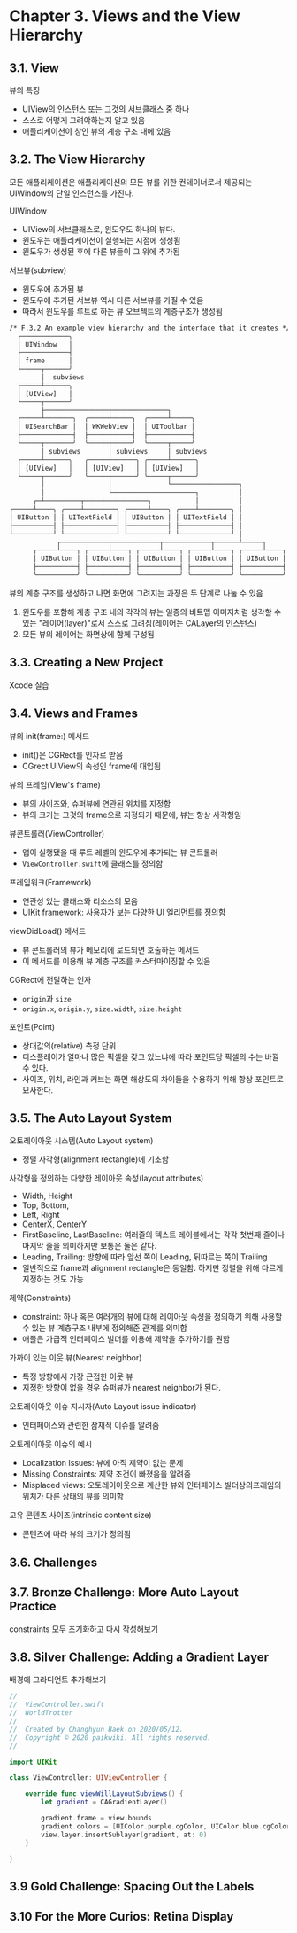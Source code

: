 # Chapter 3. Views and the View Hierarchy

## 3.1. View

뷰의 특징

- UIView의 인스턴스 또는 그것의 서브클래스 중 하나
- 스스로 어떻게 그려야하는지 알고 있음
- 애플리케이션이 창인 뷰의 계층 구조 내에 있음

## 3.2. The View Hierarchy

모든 애플리케이션은 애플리케이션의 모든 뷰를 위한 컨테이너로서 제공되는 UIWindow의 단일 인스턴스를 가진다.

UIWindow

- UIView의 서브클래스로, 윈도우도 하나의 뷰다.
- 윈도우는 애플리케이션이 실행되는 시점에 생성됨
- 윈도우가 생성된 후에 다른 뷰들이 그 위에 추가됨

서브뷰(subview)

- 윈도우에 추가된 뷰
- 윈도우에 추가된 서브뷰 역시 다른 서브뷰를 가질 수 있음
- 따라서 윈도우를 루트로 하는 뷰 오브젝트의 계층구조가 생성됨

````txt
/* F.3.2 An example view hierarchy and the interface that it creates */
  ╭────────────╮
  │ UIWindow   │
  ├────────────┤
  │ frame      │
  ╰─────┬──────╯
        │  subviews
  ╭─────┴──────╮
  │ [UIView]   │
  ╰─────┬──────╯
        ├────────────────┬──────────────┐
  ╭─────┴───────╮  ╭─────┴─────╮  ╭─────┴─────╮
  │ UISearchBar │  │ WKWebView │  │ UIToolbar │
  ├─────────────┤  ├───────────┤  ├───────────┤
  ╰─────┬───────╯  ╰─────┬─────╯  ╰─────┬─────╯
        │ subviews       │ subviews     │ subviews
  ╭─────┴──────╮   ╭─────┴──────╮ ╭─────┴──────╮
  │ [UIView]   │   │ [UIView]   │ │ [UIView]   │
  ╰─────┬──────╯   ╰─────┬──────╯ ╰─────┬──────╯
        │                │              └─────────────────┐
        │                └─────────────────────┐          │
      ┌─┴─────────┬────────────────┐           │          │
╭─────┴────╮ ╭────┴────────╮ ╭─────┴────╮ ╭────┴────────╮ │
│ UIButton │ │ UITextField │ │ UIButton │ │ UITextField │ │
├──────────┤ ├─────────────┤ ├──────────┤ ├─────────────┤ │
╰──────────╯ ╰─────────────╯ ╰──────────╯ ╰─────────────╯ │
            ┌────────────┬────────────┬────────────┬──────┴─────┐
      ╭─────┴────╮ ╭─────┴────╮ ╭─────┴────╮ ╭─────┴────╮ ╭─────┴────╮
      │ UIButton │ │ UIButton │ │ UIButton │ │ UIButton │ │ UIButton │
      ├──────────┤ ├──────────┤ ├──────────┤ ├──────────┤ ├──────────┤
      ╰──────────╯ ╰──────────╯ ╰──────────╯ ╰──────────╯ ╰──────────╯
````

뷰의 계층 구조를 생성하고 나면 화면에 그려지는 과정은 두 단계로 나눌 수 있음

1. 윈도우를 포함해 계층 구조 내의 각각의 뷰는 일종의 비트맵 이미지처럼 생각할 수 있는 "레이어(layer)"로서 스스로 그려짐(레이어는 CALayer의 인스턴스)
2. 모든 뷰의 레이어는 화면상에 함께 구성됨

## 3.3. Creating a New Project

Xcode 실습

## 3.4. Views and Frames

뷰의 init(frame:) 메서드

- init()은 CGRect를 인자로 받음
- CGrect UIView의 속성인 frame에 대입됨

뷰의 프레임(View's frame)

- 뷰의 사이즈와, 슈퍼뷰에 연관된 위치를 지정함
- 뷰의 크기는 그것의 frame으로 지정되기 때문에, 뷰는 항상 사각형임

뷰콘트롤러(ViewController)

- 앱이 실행됐을 때 루트 레벨의 윈도우에 추가되는 뷰 콘트롤러
- `ViewController.swift`에 클래스를 정의함

프레임워크(Framework)

- 연관성 있는 클래스와 리소스의 모음
- UIKit framework: 사용자가 보는 다양한 UI 엘리먼트를 정의함

viewDidLoad() 메서드

- 뷰 콘트롤러의 뷰가 메모리에 로드되면 호출하는 메서드
- 이 메서드를 이용해 뷰 계층 구조를 커스터마이징할 수 있음

CGRect에 전달하는 인자

- `origin`과 `size`
- `origin.x`, `origin.y`, `size.width`, `size.height`

포인트(Point)

- 상대값의(relative) 측정 단위
- 디스플레이가 얼마나 많은 픽셀을 갖고 있느냐에 따라 포인트당 픽셀의 수는 바뀔 수 있다.
- 사이즈, 위치, 라인과 커브는 화면 해상도의 차이들을 수용하기 위해 항상 포인트로 묘사한다.

## 3.5. The Auto Layout System

오토레이아웃 시스템(Auto Layout system)

- 정렬 사각형(alignment rectangle)에 기초함

사각형을 정의하는 다양한 레이아웃 속성(layout attributes)

- Width, Height
- Top, Bottom,
- Left, Right
- CenterX, CenterY
- FirstBaseline, LastBaseline: 여러줄의 텍스트 레이블에서는 각각 첫번째 줄이나 마지막 줄을 의미하지만 보통은 둘은 같다.
- Leading, Trailing: 방향에 따라 앞선 쪽이 Leading, 뒤따르는 쪽이 Trailing
- 일반적으로 frame과 alignment rectangle은 동일함. 하지만 정렬을 위해 다르게 지정하는 것도 가능

제약(Constraints)

- constraint: 하나 혹은 여러개의 뷰에 대해 레이아웃 속성을 정의하기 위해 사용할 수 있는 뷰 계층구조 내부에 정의해준 관계를 의미함
- 애플은 가급적 인터페이스 빌더를 이용해 제약을 추가하기를 권함

가까이 있는 이웃 뷰(Nearest neighbor)

- 특정 방향에서 가장 근접한 이웃 뷰
- 지정한 방향이 없을 경우 슈퍼뷰가 nearest neighbor가 된다.

오토레이아웃 이슈 지시자(Auto Layout issue indicator)

- 인터페이스와 관련한 잠재적 이슈를 알려줌

오토레이아웃 이슈의 예시

- Localization Issues: 뷰에 아직 제약이 없는 문제
- Missing Constraints: 제약 조건이 빠졌음을 알려줌
- Misplaced views: 오토레이아웃으로 계산한 뷰와 인터페이스 빌더상의프래임의 위치가 다른 상태의 뷰를 의미함

고유 콘텐츠 사이즈(intrinsic content size)

- 콘텐츠에 따라 뷰의 크기가 정의됨

## 3.6. Challenges

## 3.7. Bronze Challenge: More Auto Layout Practice

constraints 모두 초기화하고 다시 작성해보기

## 3.8. Silver Challenge: Adding a Gradient Layer

배경에 그라디언트 추가해보기

````swift
//
//  ViewController.swift
//  WorldTrotter
//
//  Created by Changhyun Baek on 2020/05/12.
//  Copyright © 2020 paikwiki. All rights reserved.
//

import UIKit

class ViewController: UIViewController {

    override func viewWillLayoutSubviews() {
        let gradient = CAGradientLayer()

        gradient.frame = view.bounds
        gradient.colors = [UIColor.purple.cgColor, UIColor.blue.cgColor, UIColor.green.cgColor, UIColor.yellow.cgColor, UIColor.red.cgColor, UIColor.red.cgColor]
        view.layer.insertSublayer(gradient, at: 0)
    }

}
````

## 3.9 Gold Challenge: Spacing Out the Labels

## 3.10 For the More Curios: Retina Display
